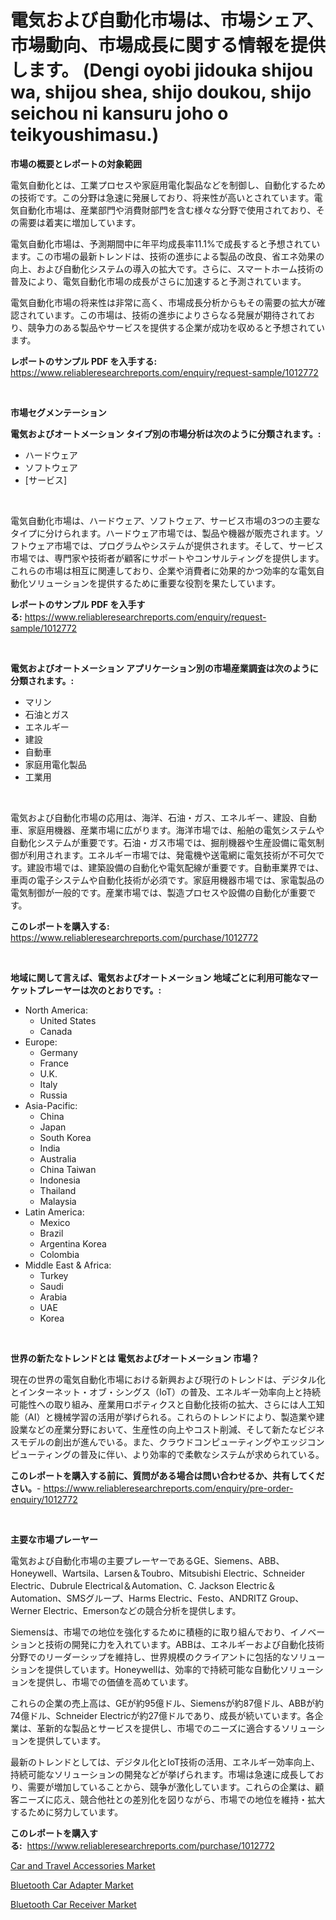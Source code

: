 <p><h1>電気および自動化市場は、市場シェア、市場動向、市場成長に関する情報を提供します。 (Dengi oyobi jidouka shijou wa, shijou shea, shijo doukou, shijo seichou ni kansuru joho o teikyoushimasu.)</h1></p><p><strong>市場の概要とレポートの対象範囲</strong></p>
<p><p>電気自動化とは、工業プロセスや家庭用電化製品などを制御し、自動化するための技術です。この分野は急速に発展しており、将来性が高いとされています。電気自動化市場は、産業部門や消費財部門を含む様々な分野で使用されており、その需要は着実に増加しています。</p><p>電気自動化市場は、予測期間中に年平均成長率11.1%で成長すると予想されています。この市場の最新トレンドは、技術の進歩による製品の改良、省エネ効果の向上、および自動化システムの導入の拡大です。さらに、スマートホーム技術の普及により、電気自動化市場の成長がさらに加速すると予測されています。</p><p>電気自動化市場の将来性は非常に高く、市場成長分析からもその需要の拡大が確認されています。この市場は、技術の進歩によりさらなる発展が期待されており、競争力のある製品やサービスを提供する企業が成功を収めると予想されています。</p></p>
<p><strong>レポートのサンプル PDF を入手する:</strong> <a href="https://www.reliableresearchreports.com/enquiry/request-sample/1012772">https://www.reliableresearchreports.com/enquiry/request-sample/1012772</a></p>
<p>&nbsp;</p>
<p><strong>市場セグメンテーション</strong></p>
<p><strong>電気およびオートメーション タイプ別の市場分析は次のように分類されます。:</strong></p>
<p><ul><li>ハードウェア</li><li>ソフトウェア</li><li>[サービス]</li></ul></p>
<p>&nbsp;</p>
<p><p>電気自動化市場は、ハードウェア、ソフトウェア、サービス市場の3つの主要なタイプに分けられます。ハードウェア市場では、製品や機器が販売されます。ソフトウェア市場では、プログラムやシステムが提供されます。そして、サービス市場では、専門家や技術者が顧客にサポートやコンサルティングを提供します。これらの市場は相互に関連しており、企業や消費者に効果的かつ効率的な電気自動化ソリューションを提供するために重要な役割を果たしています。</p></p>
<p><strong>レポートのサンプル PDF を入手する:</strong>&nbsp;<a href="https://www.reliableresearchreports.com/enquiry/request-sample/1012772">https://www.reliableresearchreports.com/enquiry/request-sample/1012772</a></p>
<p>&nbsp;</p>
<p><strong> 電気およびオートメーション アプリケーション別の市場産業調査は次のように分類されます。:</strong></p>
<p><ul><li>マリン</li><li>石油とガス</li><li>エネルギー</li><li>建設</li><li>自動車</li><li>家庭用電化製品</li><li>工業用</li></ul></p>
<p>&nbsp;</p>
<p><p>電気および自動化市場の応用は、海洋、石油・ガス、エネルギー、建設、自動車、家庭用機器、産業市場に広がります。海洋市場では、船舶の電気システムや自動化システムが重要です。石油・ガス市場では、掘削機器や生産設備に電気制御が利用されます。エネルギー市場では、発電機や送電網に電気技術が不可欠です。建設市場では、建築設備の自動化や電気配線が重要です。自動車業界では、車両の電子システムや自動化技術が必須です。家庭用機器市場では、家電製品の電気制御が一般的です。産業市場では、製造プロセスや設備の自動化が重要です。</p></p>
<p><strong>このレポートを購入する:</strong>&nbsp; <a href="https://www.reliableresearchreports.com/purchase/1012772">https://www.reliableresearchreports.com/purchase/1012772</a></p>
<p>&nbsp;</p>
<p><strong>地域に関して言えば、電気およびオートメーション 地域ごとに利用可能なマーケットプレーヤーは次のとおりです。:</strong></p>
<p><ul>
    <li>
        North America:
        <ul>
            <li>United States</li>
            <li>Canada</li>
        </ul>
    </li>
    <li>
        Europe:
        <ul>
            <li>Germany</li>
            <li>France</li>
            <li>U.K.</li>
            <li>Italy</li>
            <li>Russia</li>
        </ul>
    </li>
    <li>
        Asia-Pacific:
        <ul>
            <li>China</li>
            <li>Japan</li>
            <li>South Korea</li>
            <li>India</li>
            <li>Australia</li>
            <li>China Taiwan</li>
            <li>Indonesia</li>
            <li>Thailand</li>
            <li>Malaysia</li>
        </ul>
    </li>
    <li>
        Latin America:
        <ul>
            <li>Mexico</li>
            <li>Brazil</li>
            <li>Argentina Korea</li>
            <li>Colombia</li>
        </ul>
    </li>
    <li>
        Middle East & Africa:
        <ul>
            <li>Turkey</li>
            <li>Saudi</li>
            <li>Arabia</li>
            <li>UAE</li>
            <li>Korea</li>
        </ul>
    </li>
    </ul></p>
<p>&nbsp;</p>
<p><strong>世界の新たなトレンドとは 電気およびオートメーション 市場？</strong></p>
<p><p>現在の世界の電気自動化市場における新興および現行のトレンドは、デジタル化とインターネット・オブ・シングス（IoT）の普及、エネルギー効率向上と持続可能性への取り組み、産業用ロボティクスと自動化技術の拡大、さらには人工知能（AI）と機械学習の活用が挙げられる。これらのトレンドにより、製造業や建設業などの産業分野において、生産性の向上やコスト削減、そして新たなビジネスモデルの創出が進んでいる。また、クラウドコンピューティングやエッジコンピューティングの普及に伴い、より効率的で柔軟なシステムが求められている。</p></p>
<p><strong>このレポートを購入する前に、質問がある場合は問い合わせるか、共有してください。</strong>- <a href="https://www.reliableresearchreports.com/enquiry/pre-order-enquiry/1012772">https://www.reliableresearchreports.com/enquiry/pre-order-enquiry/1012772</a></p>
<p>&nbsp;</p>
<p><strong>主要な市場プレーヤー</strong></p>
<p><p>電気および自動化市場の主要プレーヤーであるGE、Siemens、ABB、Honeywell、Wartsila、Larsen＆Toubro、Mitsubishi Electric、Schneider Electric、Dubrule Electrical＆Automation、C. Jackson Electric＆Automation、SMSグループ、Harms Electric、Festo、ANDRITZ Group、Werner Electric、Emersonなどの競合分析を提供します。</p><p>Siemensは、市場での地位を強化するために積極的に取り組んでおり、イノベーションと技術の開発に力を入れています。ABBは、エネルギーおよび自動化技術分野でのリーダーシップを維持し、世界規模のクライアントに包括的なソリューションを提供しています。Honeywellは、効率的で持続可能な自動化ソリューションを提供し、市場での価値を高めています。</p><p>これらの企業の売上高は、GEが約95億ドル、Siemensが約87億ドル、ABBが約74億ドル、Schneider Electricが約27億ドルであり、成長が続いています。各企業は、革新的な製品とサービスを提供し、市場でのニーズに適合するソリューションを提供しています。</p><p>最新のトレンドとしては、デジタル化とIoT技術の活用、エネルギー効率向上、持続可能なソリューションの開発などが挙げられます。市場は急速に成長しており、需要が増加していることから、競争が激化しています。これらの企業は、顧客ニーズに応え、競合他社との差別化を図りながら、市場での地位を維持・拡大するために努力しています。</p></p>
<p><strong>このレポートを購入する:</strong>&nbsp;&nbsp;<a href="https://www.reliableresearchreports.com/purchase/1012772">https://www.reliableresearchreports.com/purchase/1012772</a></p>
<p><p><a href="https://github.com/angelajermaine/Market-Research-Report-List-2/blob/main/car-and-travel-accessories-market.md">Car and Travel Accessories Market</a></p><p><a href="https://github.com/shotows/Market-Research-Report-List-1/blob/main/bluetooth-car-adapter-market.md">Bluetooth Car Adapter Market</a></p><p><a href="https://github.com/beatblasta/Market-Research-Report-List-2/blob/main/bluetooth-car-receiver-market.md">Bluetooth Car Receiver Market</a></p></p>